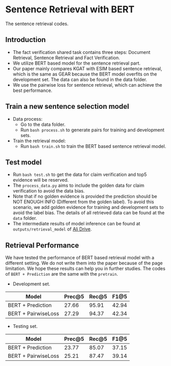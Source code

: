 # Sentence Retrieval with BERT

The sentence retrieval codes.

## Introduction
* The fact verification shared task contains three steps: Document Retrieval, Sentence Retrieval and Fact Verification.
* We utilize BERT based model for the sentence retrieval part.
* Our paper mainly compares KGAT with ESIM based sentence retrieval, which is the same as GEAR because the BERT model overfits on the development set. The data can also be found in the data folder.
* We use the pairwise loss for sentence retrieval, which can achieve the best performance.


## Train a new sentence selection model
* Data process:
    * Go to the data folder.
    * Run ``bash process.sh`` to generate pairs for training and development sets.
* Train the retrieval model:
    * Run ``bash train.sh`` to train the BERT based sentence retrieval model.


## Test model
* Run ``bash test.sh`` to get the data for claim verification and top5 evidence will be reserved.
* The ``process_data.py`` aims to include the golden data for claim verification to avoid the data bias.
* Note that if no golden evidence is provided the prediction should be NOT ENOUGH INFO (Different from the golden label). To avoid this scenario, we add golden evidence for training and development sets to avoid the label bias. The details of all retrieved data can be found at the ``data`` folder.
* The intermediate results of model inference can be found at ``outputs/retrieval_model`` of [Ali Drive](https://thunlp.oss-cn-qingdao.aliyuncs.com/KernelGAT/FEVER/KernelGAT.zip). 


## Retrieval Performance

We have tested the performance of BERT based retrieval model with a different setting. We do not write them into the paper because of the page limitation. We hope these results can help you in further studies. The codes of ``BERT + Prediction`` are the same with the ``pretrain``.

* Development set.

| Model |  Prec@5 | Rec@5 | F1@5 |
| --------  | -------- | -------- | --------  |
|BERT + Prediction|27\.66|95\.91|42\.94|
|BERT + PairwiseLoss|27\.29|94\.37|42\.34|

* Testing set.

| Model |  Prec@5 | Rec@5 | F1@5 |
| --------  | -------- | -------- | --------  |
|BERT + Prediction|23\.77|85\.07|37\.15|
|BERT + PairwiseLoss|25\.21|87\.47|39\.14|


